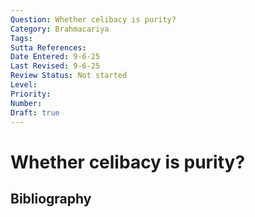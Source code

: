 ```yaml
---
Question: Whether celibacy is purity?
Category: Brahmacariya
Tags: 
Sutta References: 
Date Entered: 9-6-25
Last Revised: 9-6-25
Review Status: Not started
Level: 
Priority: 
Number: 
Draft: true
---
```


# Whether celibacy is purity?

## Bibliography

<!-- 

Notes:



-->